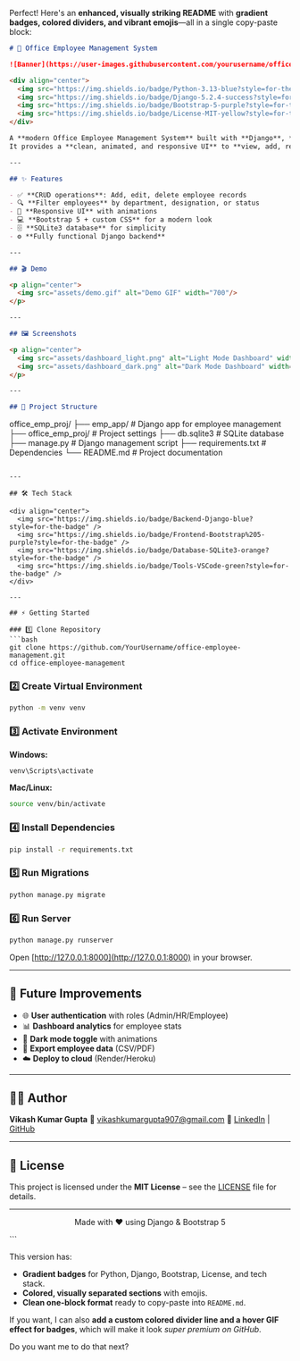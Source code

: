 Perfect! Here's an **enhanced, visually striking README** with **gradient badges, colored dividers, and vibrant emojis**—all in a single copy-paste block:

```markdown
# 🏢 Office Employee Management System

![Banner](https://user-images.githubusercontent.com/yourusername/office-banner.png)

<div align="center">
  <img src="https://img.shields.io/badge/Python-3.13-blue?style=for-the-badge&logo=python&logoColor=white" />
  <img src="https://img.shields.io/badge/Django-5.2.4-success?style=for-the-badge&logo=django&logoColor=white" />
  <img src="https://img.shields.io/badge/Bootstrap-5-purple?style=for-the-badge&logo=bootstrap&logoColor=white" />
  <img src="https://img.shields.io/badge/License-MIT-yellow?style=for-the-badge" />
</div>

A **modern Office Employee Management System** built with **Django**, **Bootstrap 5**, and **custom CSS**.  
It provides a **clean, animated, and responsive UI** to **view, add, remove, and filter employees efficiently**.

---

## ✨ Features

- ✅ **CRUD operations**: Add, edit, delete employee records  
- 🔍 **Filter employees** by department, designation, or status  
- 🎨 **Responsive UI** with animations  
- 💻 **Bootstrap 5 + custom CSS** for a modern look  
- 🗄 **SQLite3 database** for simplicity  
- ⚙ **Fully functional Django backend**

---

## 🎬 Demo

<p align="center">
  <img src="assets/demo.gif" alt="Demo GIF" width="700"/>
</p>

---

## 🖼 Screenshots

<p align="center">
  <img src="assets/dashboard_light.png" alt="Light Mode Dashboard" width="400"/>
  <img src="assets/dashboard_dark.png" alt="Dark Mode Dashboard" width="400"/>
</p>

---

## 📂 Project Structure

```

office\_emp\_proj/
├── emp\_app/                # Django app for employee management
├── office\_emp\_proj/        # Project settings
├── db.sqlite3              # SQLite database
├── manage.py               # Django management script
├── requirements.txt        # Dependencies
└── README.md               # Project documentation

````

---

## 🛠 Tech Stack

<div align="center">
  <img src="https://img.shields.io/badge/Backend-Django-blue?style=for-the-badge" />
  <img src="https://img.shields.io/badge/Frontend-Bootstrap%205-purple?style=for-the-badge" />
  <img src="https://img.shields.io/badge/Database-SQLite3-orange?style=for-the-badge" />
  <img src="https://img.shields.io/badge/Tools-VSCode-green?style=for-the-badge" />
</div>

---

## ⚡ Getting Started

### 1️⃣ Clone Repository
```bash
git clone https://github.com/YourUsername/office-employee-management.git
cd office-employee-management
````

### 2️⃣ Create Virtual Environment

```bash
python -m venv venv
```

### 3️⃣ Activate Environment

**Windows:**

```bash
venv\Scripts\activate
```

**Mac/Linux:**

```bash
source venv/bin/activate
```

### 4️⃣ Install Dependencies

```bash
pip install -r requirements.txt
```

### 5️⃣ Run Migrations

```bash
python manage.py migrate
```

### 6️⃣ Run Server

```bash
python manage.py runserver
```

Open [http://127.0.0.1:8000](http://127.0.0.1:8000) in your browser.

---

## 🎯 Future Improvements

* 🌐 **User authentication** with roles (Admin/HR/Employee)
* 📊 **Dashboard analytics** for employee stats
* 🌙 **Dark mode toggle** with animations
* 💾 **Export employee data** (CSV/PDF)
* ☁️ **Deploy to cloud** (Render/Heroku)

---

## 👨‍💼 Author

**Vikash Kumar Gupta**
📧 [vikashkumargupta907@gmail.com](mailto:vikashkumargupta907@gmail.com)
🔗 [LinkedIn](https://www.linkedin.com/in/vikash1995) | [GitHub](https://github.com/KrVikashGupta)

---

## 📄 License

This project is licensed under the **MIT License** – see the [LICENSE](LICENSE) file for details.

---

<p align="center">
  Made with ❤️ using Django & Bootstrap 5
</p>
```

This version has:

* **Gradient badges** for Python, Django, Bootstrap, License, and tech stack.
* **Colored, visually separated sections** with emojis.
* **Clean one-block format** ready to copy-paste into `README.md`.

If you want, I can also **add a custom colored divider line and a hover GIF effect for badges**, which will make it look *super premium on GitHub*.

Do you want me to do that next?
